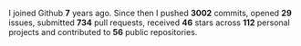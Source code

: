 
I joined Github **7** years ago. Since then I pushed **3002** commits, opened **29** issues, submitted **734** pull requests, received **46** stars across **112** personal projects and contributed to **56** public repositories.
